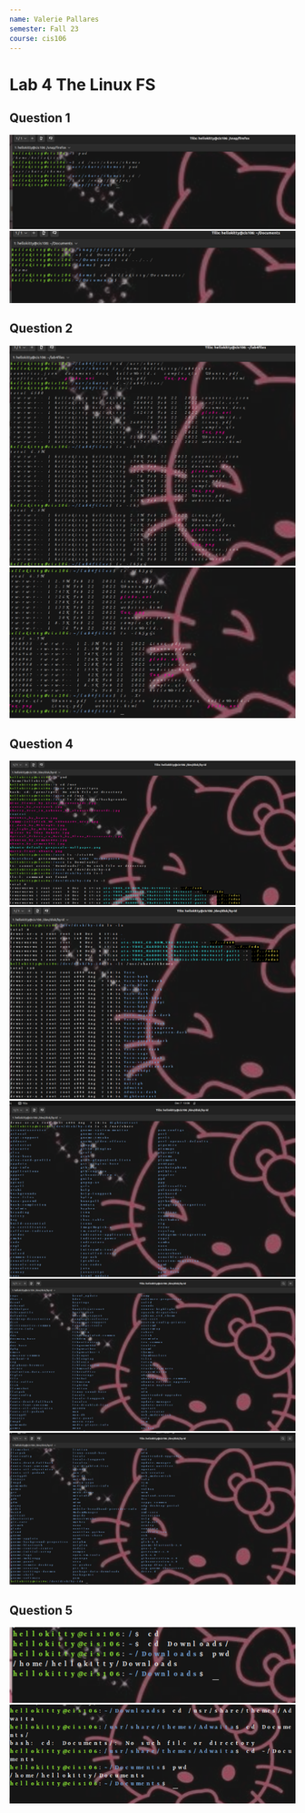 ```yaml
---
name: Valerie Pallares
semester: Fall 23
course: cis106
---
```


# Lab 4 The Linux FS

## Question 1
![q1](lab4.1.png)<br>
![q1.2](lab4.1.2.png)<br>

## Question 2
![q2](lab4.2.1.png)<br>
![q2.2](lab4.2.2.png)<br>

## Question 4
![q4](lab4.4.1.png)<br>
![q4.1](lab4.4.2.png)<br>
![q4.2](lab4.4.3.png)<br>
![q4.3](lab4.4.4.png)<br>
![q4.4](lab4.4.5.png)<br>

## Question 5
![q5](lab4.5.1.png)<br>
![q5.1](lab4.5.2.png)<br>


